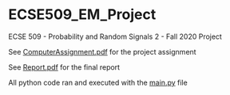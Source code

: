 # ECSE509_EM_Project
ECSE 509 - Probability and Random Signals 2 - Fall 2020 Project

See [ComputerAssignment.pdf](ComputerAssignment.pdf) for the project assignment

See [Report.pdf](Report.pdf) for the final report

All python code ran and executed with the [main.py](main.py) file

